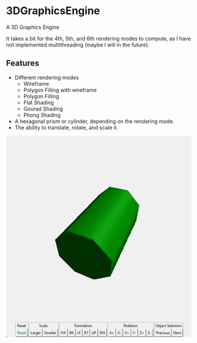 # 3DGraphicsEngine
A 3D Graphics Engine

It takes a bit for the 4th, 5th, and 6th rendering modes to compute, as I have not implemented multithreading (maybe I will in the future).
## Features
- Different rendering modes
  - Wireframe
  - Polygon Filling with wireframe
  - Polygon Filling
  - Flat Shading
  - Gourad Shading
  - Phong Shading
 - A hexagonal prism or cylinder, depending on the rendering mode.
 - The ability to translate, rotate, and scale it.
 
 ![alt text](https://github.com/1234thien/3DGraphicsEngine/blob/main/result.png?raw=true)
